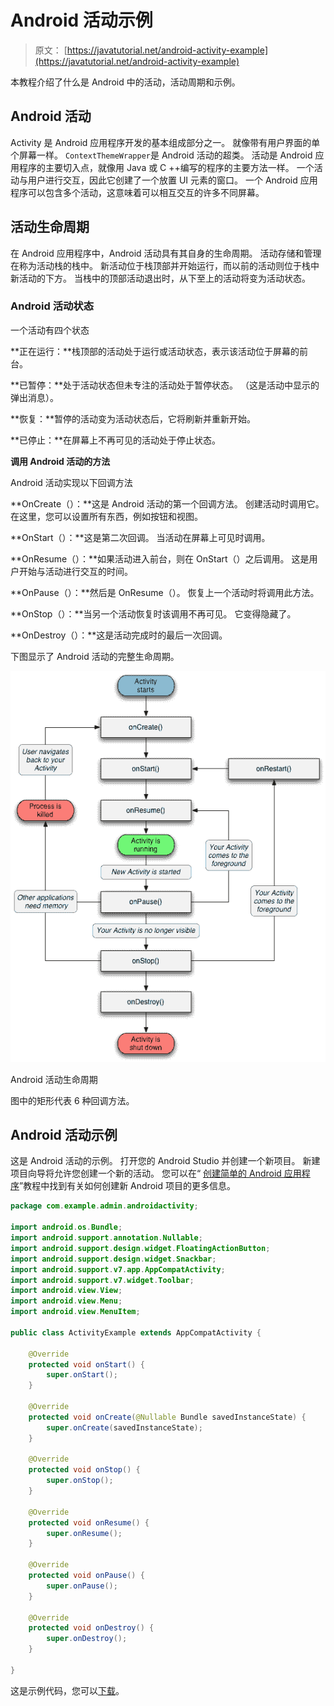 # Android 活动示例

> 原文： [https://javatutorial.net/android-activity-example](https://javatutorial.net/android-activity-example)

本教程介绍了什么是 Android 中的活动，活动周期和示例。

## Android 活动

Activity 是 Android 应用程序开发的基本组成部分之一。 就像带有用户界面的单个屏幕一样。 `ContextThemeWrapper`是 Android 活动的超类。 活动是 Android 应用程序的主要切入点，就像用 Java 或 C ++编写的程序的主要方法一样。 一个活动与用户进行交互，因此它创建了一个放置 UI 元素的窗口。 一个 Android 应用程序可以包含多个活动，这意味着可以相互交互的许多不同屏幕。

## 活动生命周期

在 Android 应用程序中，Android 活动具有其自身的生命周期。 活动存储和管理在称为活动栈的栈中。 新活动位于栈顶部并开始运行，而以前的活动则位于栈中新活动的下方。 当栈中的顶部活动退出时，从下至上的活动将变为活动状态。

### Android 活动状态

一个活动有四个状态

**正在运行：**栈顶部的活动处于运行或活动状态，表示该活动位于屏幕的前台。

**已暂停：**处于活动状态但未专注的活动处于暂停状态。 （这是活动中显示的弹出消息）。

**恢复：**暂停的活动变为活动状态后，它将刷新并重新开始。

**已停止：**在屏幕上不再可见的活动处于停止状态。

**调用 Android 活动的方法**

Android 活动实现以下回调方法

**OnCreate（）：**这是 Android 活动的第一个回调方法。 创建活动时调用它。 在这里，您可以设置所有东西，例如按钮和视图。

**OnStart（）：**这是第二次回调。 当活动在屏幕上可见时调用。

**OnResume（）：**如果活动进入前台，则在 OnStart（）之后调用。 这是用户开始与活动进行交互的时间。

**OnPause（）：**然后是 OnResume（）。 恢复上一个活动时将调用此方法。

**OnStop（）：**当另一个活动恢复时该调用不再可见。 它变得隐藏了。

**OnDestroy（）：**这是活动完成时的最后一次回调。

下图显示了 Android 活动的完整生命周期。

![Android activity life cycle](img/e8f874f42437a560aa89ab7b53462f42.jpg)

Android 活动生命周期

图中的矩形代表 6 种回调方法。

## Android 活动示例

这是 Android 活动的示例。 打开您的 Android Studio 并创建一个新项目。 新建项目向导将允许您创建一个新的活动。 您可以在“ [创建简单的 Android 应用程序](https://javatutorial.net/creating-simple-android-app)”教程中找到有关如何创建新 Android 项目的更多信息。

```java
package com.example.admin.androidactivity;

import android.os.Bundle;
import android.support.annotation.Nullable;
import android.support.design.widget.FloatingActionButton;
import android.support.design.widget.Snackbar;
import android.support.v7.app.AppCompatActivity;
import android.support.v7.widget.Toolbar;
import android.view.View;
import android.view.Menu;
import android.view.MenuItem;

public class ActivityExample extends AppCompatActivity {

    @Override
    protected void onStart() {
        super.onStart();
    }

    @Override
    protected void onCreate(@Nullable Bundle savedInstanceState) {
        super.onCreate(savedInstanceState);
    }

    @Override
    protected void onStop() {
        super.onStop();
    }

    @Override
    protected void onResume() {
        super.onResume();
    }

    @Override
    protected void onPause() {
        super.onPause();
    }

    @Override
    protected void onDestroy() {
        super.onDestroy();
    }

}

```

这是示例代码，您可以[下载](https://github.com/JavaTutorialNetwork/Tutorials/blob/master/AndroidActivity.rar)。
